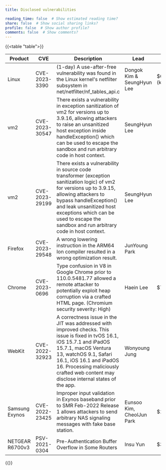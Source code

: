 ```yaml
---
title: Disclosed vulnerabilities

reading_time: false  # Show estimated reading time?
share: false  # Show social sharing links?
profile: false  # Show author profile?
comments: false  # Show comments?
---
```


{{<table "table">}}	

|Product     |CVE            | Description          | Lead  | Bounty |
|------------|---------------|----------------------|-------|--------|
|Linux       |CVE-2023-3390  | (1-day) A use-after-free vulnerability was found in the Linux kernel's netfilter subsystem in net/netfilter/nf_tables_api.c|Dongok Kim & SeungHyun Lee| $67,837 (kernelCTF) |
|vm2         |CVE-2023-30547 |There exists a vulnerability in exception sanitization of vm2 for versions up to 3.9.16, allowing attackers to raise an unsanitized host exception inside handleException() which can be used to escape the sandbox and run arbitrary code in host context.|SeungHyun Lee||
|vm2         |CVE-2023-29199 | There exists a vulnerability in source code transformer (exception sanitization logic) of vm2 for versions up to 3.9.15, allowing attackers to bypass handleException() and leak unsanitized host exceptions which can be used to escape the sandbox and run arbitrary code in host context.|SeungHyun Lee||
|Firefox|CVE-2023-29548|A wrong lowering instruction in the ARM64 Ion compiler resulted in a wrong optimization result.|JunYoung Park|
|Chrome|CVE-2023-0696  | Type confusion in V8 in Google Chrome prior to 110.0.5481.77 allowed a remote attacker to potentially exploit heap corruption via a crafted HTML page. (Chromium security severity: High)|Haein Lee|$7,000|
|WebKit|CVE-2022-32923|A correctness issue in the JIT was addressed with improved checks. This issue is fixed in tvOS 16.1, iOS 15.7.1 and iPadOS 15.7.1, macOS Ventura 13, watchOS 9.1, Safari 16.1, iOS 16.1 and iPadOS 16. Processing maliciously crafted web content may disclose internal states of the app.|Wonyoung Jung||
|Samsung Exynos|CVE-2022-23425|Improper input validation in Exynos baseband prior to SMR Feb-2022 Release 1 allows attackers to send arbitrary NAS signaling messages with fake base station.|Eunsoo Kim, CheolJun Park|$14,760|
|NETGEAR R6700v3|PSV-2021-0304|Pre-Authentication Buffer Overflow in Some Routers|Insu Yun|$300|
{{</table>}}	
